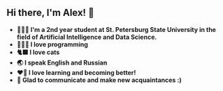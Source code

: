 ## Hi there, I'm Alex! 👋

- **👨🏻‍🎓 I'm a 2nd year student at St. Petersburg State University in the field of Artificial Intelligence and Data Science.**
- **🧑🏻‍💻 I love programming**
- **🐈‍⬛ I love cats**
- **🌏 I speak English and Russian**
- **❤️‍🔥 I love learning and becoming better!**
- **🤝 Glad to communicate and make new acquaintances :)**
